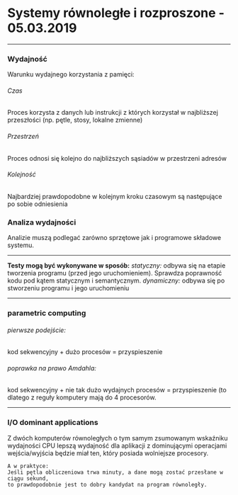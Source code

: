 # Systemy równoległe i rozproszone - 05.03.2019
---

### Wydajność
Warunku wydajnego korzystania z pamięci:


###### Czas 
Proces korzysta z danych lub instrukcji z których korzystał w najbliższej przeszłości (np. pętle, stosy, lokalne zmienne)


###### Przestrzeń 
Proces odnosi się kolejno do najbliższych sąsiadów w przestrzeni adresów


###### Kolejność 
Najbardziej prawdopodobne w kolejnym kroku czasowym są następujące po sobie odniesienia 


### Analiza wydajności
Analizie muszą podlegać zarówno sprzętowe jak i programowe składowe systemu.

---

__Testy mogą być wykonywane w sposób:__
_statyczny:_ odbywa się na etapie tworzenia programu (przed jego uruchomieniem). Sprawdza poprawność kodu pod kątem statycznym i semantycznym.
_dynamiczny:_ odbywa się po stworzeniu programu i jego uruchomieniu

---

### parametric computing 
###### pierwsze podejście:
kod sekwencyjny + dużo procesów = przyspieszenie
	

###### poprawka na prawo Amdahla:
kod sekwencyjny + nie tak dużo wydajnych procesów = przyspieszenie
(to dlatego z reguły komputery mają do 4 procesorów.

---

### I/O dominant applications
Z dwóch komputerów równoległych o tym samym zsumowanym wskaźniku wydajności CPU lepszą wydajność dla aplikacji z dominującymi operacjami wejścia/wyjścia będzie miał ten, który posiada wolniejsze procesory.
 
	A w praktyce:
	Jeśli pętla obliczeniowa trwa minuty, a dane mogą zostać przesłane w ciągu sekund, 
	to prawdopodobnie jest to dobry kandydat na program równoległy.